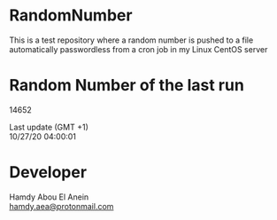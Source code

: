 # RandomNumber    
This is a test repository where a random number is pushed to a file automatically passwordless from a cron job in my Linux CentOS server    
# Random Number of the last run   
14652
      
Last update (GMT +1)    
10/27/20 04:00:01
# Developer    
Hamdy Abou El Anein   
hamdy.aea@protonmail.com
